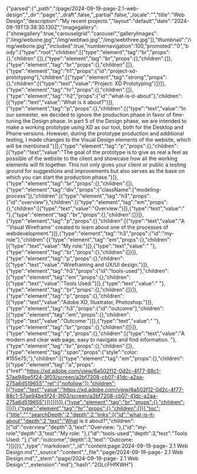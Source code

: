 {"parsed":{"_path":"/page/2024-09-19-page-2.1-web-design","_dir":"page","_draft":false,"_partial":false,"_locale":"","title":"Web Design","description":"My recent projects.","layout":"default","date":"2024-09-19T13:38:30.130Z","imagegallery":{"showgallery":true,"carouselgrid":"carousel","galleryImages":["/img/webone.jpg","/img/webtwo.jpg","/img/webthree.jpg"]},"thumbnail":"/img/webone.jpg","included":true,"numbernavigation":100,"promoted":"0","body":{"type":"root","children":[{"type":"element","tag":"br","props":{},"children":[]},{"type":"element","tag":"br","props":{},"children":[]},{"type":"element","tag":"br","props":{},"children":[]},{"type":"element","tag":"h1","props":{"id":"project-xd-prototyping"},"children":[{"type":"element","tag":"strong","props":{},"children":[{"type":"text","value":"Project: XD Prototyping"}]}]},{"type":"element","tag":"hr","props":{},"children":[]},{"type":"element","tag":"h2","props":{"id":"what-is-it-about"},"children":[{"type":"text","value":"What is it about?"}]},{"type":"element","tag":"p","props":{},"children":[{"type":"text","value":"In our semester, we decided to ignore the production phase in favor of fine-tuning the Design phase. In part 5 of the Design phase, we are intended to make a working prototype using XD as our tool, both for the Desktop and Phone versions. However, during the prototype production and additional testing, I made changes to the Visual Design elements of the website, which will be mentioned."}]},{"type":"element","tag":"p","props":{},"children":[{"type":"text","value":"The goal of the prototype is to give as real a feel as possible of the website to the client and showcase how all the working elements will fit together. This not only gives your client or public a testing ground for suggestions and improvements but also serves as the base on which you can start the production phase."}]},{"type":"element","tag":"br","props":{},"children":[]},{"type":"element","tag":"div","props":{"className":["modeling-process"]},"children":[{"type":"element","tag":"h3","props":{"id":"overview"},"children":[{"type":"element","tag":"em","props":{},"children":[{"type":"text","value":"Overview:"}]},{"type":"text","value":" "},{"type":"element","tag":"br","props":{},"children":[]}]},{"type":"element","tag":"p","props":{},"children":[{"type":"text","value":"A ''Visual Wireframe'' created to learn about one of the processes of webdevelopment."}]},{"type":"element","tag":"h3","props":{"id":"my-role"},"children":[{"type":"element","tag":"em","props":{},"children":[{"type":"text","value":"My role:"}]},{"type":"text","value":" "},{"type":"element","tag":"br","props":{},"children":[]}]},{"type":"element","tag":"p","props":{},"children":[{"type":"text","value":"Wireframing and UX/UI design."}]},{"type":"element","tag":"h3","props":{"id":"tools-used"},"children":[{"type":"element","tag":"em","props":{},"children":[{"type":"text","value":"Tools Used:"}]},{"type":"text","value":" "},{"type":"element","tag":"br","props":{},"children":[]}]},{"type":"element","tag":"p","props":{},"children":[{"type":"text","value":"Adobe XD, Illustrator, Photoshop."}]},{"type":"element","tag":"h3","props":{"id":"outcome"},"children":[{"type":"element","tag":"em","props":{},"children":[{"type":"text","value":"Outcome:"}]},{"type":"text","value":" "},{"type":"element","tag":"br","props":{},"children":[]}]},{"type":"element","tag":"p","props":{},"children":[{"type":"text","value":"A modern and clear web page, easy to navigate and find information. "},{"type":"element","tag":"br","props":{},"children":[]},{"type":"element","tag":"span","props":{"style":"color: #155e75;"},"children":[{"type":"element","tag":"em","props":{},"children":[{"type":"element","tag":"a","props":{"href":"https://xd.adobe.com/view/6a502f12-0d2c-4f77-88c1-57ae94be5f24-3f03/screen/a2bf7208-cb07-41dc-a2aa-275a6d519655","rel":["nofollow"]},"children":[{"type":"text","value":"https://xd.adobe.com/view/6a502f12-0d2c-4f77-88c1-57ae94be5f24-3f03/screen/a2bf7208-cb07-41dc-a2aa-275a6d519655"}]}]}]}]},{"type":"element","tag":"br","props":{},"children":[]}]},{"type":"element","tag":"hr","props":{},"children":[]}],"toc":{"title":"","searchDepth":2,"depth":2,"links":[{"id":"what-is-it-about","depth":2,"text":"What is it about?","children":[{"id":"overview","depth":3,"text":"Overview: "},{"id":"my-role","depth":3,"text":"My role: "},{"id":"tools-used","depth":3,"text":"Tools Used: "},{"id":"outcome","depth":3,"text":"Outcome: "}]}]}},"_type":"markdown","_id":"content:page:2024-09-19-page- 2.1 Web Design.md","_source":"content","_file":"page/2024-09-19-page- 2.1 Web Design.md","_stem":"page/2024-09-19-page- 2.1 Web Design","_extension":"md"},"hash":"2OLcFHfKWH"}